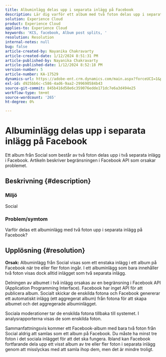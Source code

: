 ```yaml
---
title: Albuminlägg delas upp i separata inlägg på Facebook
description: Lär dig varför ett album med två foton delas upp i separata inlägg på Facebook. Detta beror på en begränsning i Facebook API.
solution: Experience Cloud
product: Experience Cloud
applies-to: Experience Cloud
keywords: 'KCS, facebook, Album post splits, '
resolution: Resolution
internal-notes: null
bug: false
article-created-by: Nayanika Chakravarty
article-created-date: 1/12/2024 8:51:31 PM
article-published-by: Nayanika Chakravarty
article-published-date: 1/12/2024 8:52:18 PM
version-number: 5
article-number: KA-17529
dynamics-url: https://adobe-ent.crm.dynamics.com/main.aspx?forceUCI=1&pagetype=entityrecord&etn=knowledgearticle&id=2dac1858-8cb1-ee11-a569-6045bd0063aa
exl-id: d925bb6c-c586-4ad6-9aa2-299690584b43
source-git-commit: 845b416d58e6c359076edde171dc7e6a3d494e25
workflow-type: tm+mt
source-wordcount: '265'
ht-degree: 0%

---
```


# Albuminlägg delas upp i separata inlägg på Facebook


Ett album från Social som består av två foton delas upp i två separata inlägg i Facebook. Artikeln beskriver begränsningen i Facebook API som orsakar problemet.

## Beskrivning {#description}


### <b>Miljö</b>

Social

### <b>Problem/symtom</b>

Varför delas ett albuminlägg med två foton upp i separata inlägg på Facebook?


## Upplösning {#resolution}

<b>Orsak:</b>
Albuminlägg från Social visas som ett enstaka inlägg i ett album på Facebook när tre eller fler foton ingår. I ett albuminlägg som bara innehåller två foton visas dock alltid inlägget som två separata inlägg.

Delningen av albumet i två inlägg orsakas av en begränsning i Facebook API (Application Programming Interface). Facebook har inget API för att publicera album. Socialt skickar de enskilda fotona och Facebook genererar ett automatiskt inlägg (ett aggregerat album) från fotona för att skapa albumet och det aggregerade albuminlägget.

Sociala moderationer tar de enskilda fotona tillbaka till systemet. I analysrapporterna visas de som enskilda foton.

Sammanfattningsvis kommer ett Facebook-album med bara två foton från Social aldrig att samlas som ett album på Facebook. Du måste ha minst tre foton i det sociala inlägget för att det ska fungera. Ibland kan Facebook fortfarande dela upp ett visst album av tre eller fler foton i separata inlägg genom att misslyckas med att samla ihop dem, men det är mindre troligt.

